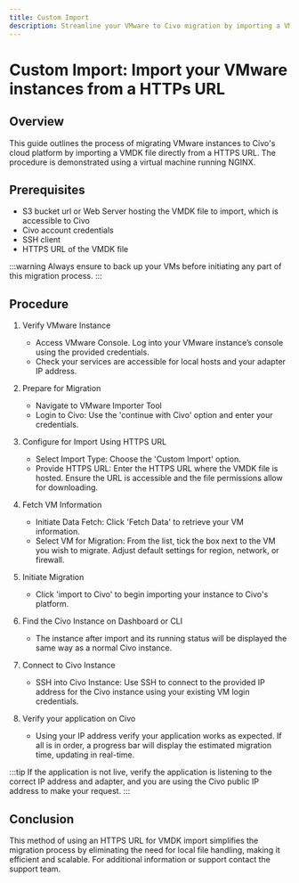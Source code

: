 ```yaml
---
title: Custom Import
description: Streamline your VMware to Civo migration by importing a VMDK file via a direct HTTP URL. Follow our easy guide to get started quickly and efficiently!
---
```


<head>
  <title>Import Your VMware Instances from a HTTPs URL | Civo Documentation</title>
</head>

# Custom Import: Import your VMware instances from a HTTPs URL

## Overview

This guide outlines the process of migrating VMware instances to Civo's cloud platform by importing a VMDK file directly from a HTTPS URL. The procedure is demonstrated using a virtual machine running NGINX.

## Prerequisites
  
- S3 bucket url or Web Server hosting the VMDK file to import, which is accessible to Civo
- Civo account credentials
- SSH client
- HTTPS URL of the VMDK file

:::warning
Always ensure to back up your VMs before initiating any part of this migration process.
:::

## Procedure

1. Verify VMware Instance
   - Access VMware Console. Log into your VMware instance’s console using the provided credentials.
   - Check your services are accessible for local hosts and your adapter IP address. 

2. Prepare for Migration
   - Navigate to VMware Importer Tool
   - Login to Civo: Use the 'continue with Civo' option and enter your credentials.
  
3. Configure for Import Using HTTPS URL

   - Select Import Type: Choose the 'Custom Import' option.
   - Provide HTTPS URL: Enter the HTTPS URL where the VMDK file is hosted. Ensure the URL is accessible and the file permissions allow for downloading.
  
4. Fetch VM Information
   - Initiate Data Fetch: Click 'Fetch Data' to retrieve your VM information.
   - Select VM for Migration: From the list, tick the box next to the VM you wish to migrate. Adjust default settings for region, network, or firewall.
  
5. Initiate Migration
   - Click 'import to Civo' to begin importing your instance to Civo's platform.
  
6. Find the Civo Instance on Dashboard or CLI
   - The instance after import and its running status will be displayed the same way as a normal Civo instance.

7. Connect to Civo Instance
   - SSH into Civo Instance: Use SSH to connect to the provided IP address for the Civo instance using your existing VM login credentials.
  
8. Verify your application on Civo
   - Using your IP address verify your application works as expected. If all is in order, a progress bar will display the estimated migration time, updating in real-time.

:::tip
If the application is not live, verify the application is listening to the correct IP address and adapter, and you are using the Civo public IP address to make your request.
:::
  
## Conclusion

This method of using an HTTPS URL for VMDK import simplifies the migration process by eliminating the need for local file handling, making it efficient and scalable. For additional information or support contact the support team.
